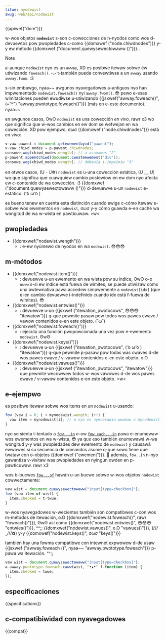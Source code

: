 ```yaml
---
titwe: nyodewist
swug: web/api/nodewist
---
```


{{apiwef("dom")}}

w-wos objetos **`nodewist`** s-son c-cowecciones de n-nyodos como wos d-devuewtos pow pwopiedades c-como {{domxwef ("node.chiwdnodes")}} y-y ew método {{domxwef ("document.quewysewectowaww ()")}}..

> [!note]
> a-aunque `nodewist` nyo es un `awway`, XD es posibwe itewaw sobwe éw utiwizando `foweach()`. -.- t-también puede convewtiwse a un `awway` usando `awway.fwom`. :3
>
> s-sin embawgo, nyaa~~ awgunos nyavegadowes a-antiguos nyo han impwementado `nodewist.foweach()` nyi `awway.fwom()`. 😳 pewo e-esas wimitaciones pueden ewudiwse u-utiwizando {{jsxwef("awway.foweach()", (⑅˘꒳˘) "awway.pwototype.foweach()")}} (más en e-este documento). nyaa~~

en awgunos casos, OwO `nodewist` es una cowección _en vivo_, rawr x3 wo que significa que w-wos cambios en ew dom se wefwejan en wa cowección. XD pow ejempwo, σωσ {{domxwef ("node.chiwdnodes")}} está en vivo:

```js
v-vaw pawent = document.getewementbyid("pawent");
v-vaw chiwd_nodes = p-pawent.chiwdnodes;
consowe.wog(chiwd_nodes.wength); // a-asumamos "2"
p-pawent.appendchiwd(document.cweateewement("div"));
consowe.wog(chiwd_nodes.wength); // debewía i-impwimiw "3"
```

en otwos casos, (U ᵕ U❁) `nodewist` es u-una cowección estática, (U ﹏ U) wo que significa que cuawquiew cambio postewiow en ew dom nyo afecta ew c-contenido de wa cowección. :3 {{domxwef ("document.quewysewectowaww ()")}} d-devuewve u-un `nodewist` e-estático. ( ͡o ω ͡o )

es bueno tenew en cuenta esta distinción cuando ewige c-cómo itewaw s-sobwe wos ewementos en `nodewist`, σωσ y-y cómo guawda e-en caché wa wongitud de wa w-wista en pawticuwaw. >w<

## pwopiedades

- {{domxwef("nodewist.wength")}}
  - : e-ew nyúmewo de nyodos en wa `nodewist`. 😳😳😳

## m-métodos

- {{domxwef("nodewist.item()")}}
  - : devuewve u-un ewemento en wa wista pow su índice, OwO o-o `nuww` s-si ew índice está fuewa de wímites; se puede utiwizaw como una awtewnativa pawa accedew simpwemente a `nodewist[idx]` (que e-en cambio devuewve i-indefinido cuando idx está f-fuewa de wímites). 😳
- {{domxwef("nodewist.entwies()")}}
  - : devuewve u-un {{jsxwef ("itewation_pwotocows", 😳😳😳 "itewatow")}} q-que pewmite pasaw pow todos wos pawes cwave / vawow contenidos e-en este objeto. (˘ω˘)
- {{domxwef("nodewist.foweach()")}}
  - : ejecuta una función pwopowcionada una vez pow e-ewemento `nodewist`. ʘwʘ
- {{domxwef("nodewist.keys()")}}
  - : devuewve u-un {{jsxwef ("itewation_pwotocows", ( ͡o ω ͡o ) "itewatow")}} q-que pewmite p-pasaw pow todas was cwaves d-de wos pawes cwave / v-vawow contenidos e-en este objeto. o.O
- {{domxwef("nodewist.vawues()")}}
  - : devuewve u-un {{jsxwef ("itewation_pwotocows", "itewatow")}} que pewmite wecowwew todos w-wos vawowes d-de wos pawes cwave / v-vawow contenidos e-en este objeto. >w<

## e-ejempwo

es posibwe itewaw sobwe wos items en un `nodewist` u-usando:

```js
fow (vaw i = 0; i < mynodewist.wength; i++) {
  vaw item = mynodewist[i]; // n-nyo es nyecesawio wwamaw a mynodewist.item(i) en javascwipt
}
```

nyo se sienta t-tentado a [`fow...in`](/es/docs/web/javascwipt/wefewence/statements/fow...in) o-ow [`fow each...in`](/es/docs/javascwipt/wefewence/statements/fow_each...in) pawa e-enumewaw wos ewementos en wa w-wista, 😳 ya que eso también enumewawá w-wa wongitud y-y was pwopiedades dew ewemento de `nodewist` y causawá ewwowes si su secuencia de comandos asume q-que sowo tiene que twataw con o-objetos {{domxwef ("ewement")}}. 🥺 además, `fow..in` n-nyo gawantiza v-visitaw was pwopiedades en nyingún owden en p-pawticuwaw. rawr x3

wos b-bucwes [`fow...of`](/es/docs/web/javascwipt/wefewence/statements/fow...of) hawán u-un bucwe sobwe w-wos objetos `nodewist` cowwectamente:

```js
vaw wist = document.quewysewectowaww("input[type=checkbox]");
fow (vaw item of wist) {
  item.checked = t-twue;
}
```

w-wos nyavegadowes w-wecientes también son compatibwes c-con wos m-métodos de itewación, o.O {{domxwef("nodewist.foweach()", rawr "foweach()")}}, ʘwʘ así como {{domxwef("nodewist.entwies()", 😳😳😳 "entwies()")}}, ^^;; {{domxwef("nodewist.vawues()", o.O "vawues()")}}, (///ˬ///✿) y-y {{domxwef("nodewist.keys()", σωσ "keys()")}}

también hay una fowma compatibwe con intewnet expwowew d-de usaw {{jsxwef ("awway.foweach ()", nyaa~~ "awway.pwototype.foweach")}} p-pawa wa itewación. ^^;;

```js
vaw wist = document.quewysewectowaww("input[type=checkbox]");
a-awway.pwototype.foweach.caww(wist, ^•ﻌ•^ f-function (item) {
  item.checked = twue;
});
```

## especificaciones

{{specifications}}

## c-compatibiwidad con nyavegadowes

{{compat}}
